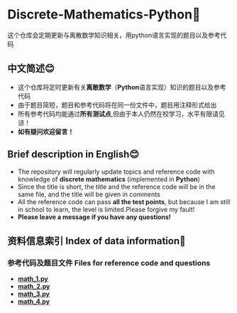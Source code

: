 # Discrete-Mathematics-Python🎨
这个仓库会定期更新与离散数学知识相关，用python语言实现的题目以及参考代码
## 中文简述😊
* 这个仓库将定时更新有关**离散数学**（**Python**语言实现）知识的题目以及参考代码  
* 由于题目简短，题目和参考代码将在同一份文件中，题目用注释形式给出
* 所有参考代码均能通过**所有测试点**,但由于本人仍然在校学习，水平有限请见谅！  
* **如有疑问欢迎留言！**  

## Brief description in English😊
* The repository will regularly update topics and reference code with knowledge of **discrete mathematics** (implemented in **Python**)  
* Since the title is short, the title and the reference code will be in the same file, and the title will be given in comments  
* All the reference code can pass **all the test points**, but because I am still in school to learn, the level is limited.Please forgive my fault!  
* **Please leave a message if you have any questions!**  

## 资料信息索引 Index of data information📢
### 参考代码及题目文件 Files for reference code and questions
* **[math_1.py](https://github.com/MossDream/Discrete-Mathematics-Python/blob/main/Code/math_1.py)**
* **[math_2.py](https://github.com/MossDream/Discrete-Mathematics-Python/blob/main/Code/math_2.py)**
* **[math_3.py](https://github.com/MossDream/Discrete-Mathematics-Python/blob/main/Code/math_3.py)**
* **[math_4.py](https://github.com/MossDream/Discrete-Mathematics-Python/blob/main/Code/math_4.py)**

  
